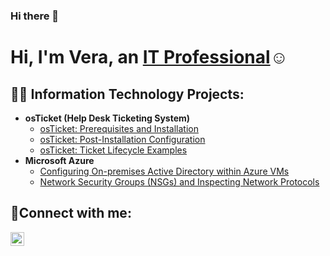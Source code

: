 ### Hi there 👋

<h1>Hi, I'm Vera, an <a href="https://www.linkedin.com/in/vera-lestina-b2a039236/">IT Professional</a>☺</h1>

<h2>👨‍💻 Information Technology Projects:</h2>

- <b>osTicket (Help Desk Ticketing System)</b>
  - [osTicket: Prerequisites and Installation](https://github.com/veralestina/osticket-prereqs)
  - [osTicket: Post-Installation Configuration](https://github.com/veralestina/post-install-config)
  - [osTicket: Ticket Lifecycle Examples](https://github.com/veralestina/ticket-lifecycle)
- <b>Microsoft Azure</b>
  - [Configuring On-premises Active Directory within Azure VMs](https://github.com/veralestina/configure-ad)
  - [Network Security Groups (NSGs) and Inspecting Network Protocols](https://github.com/veralestina/azure-network-protocols)

<h2>🤳Connect with me:</h2>

[<img align="left" alt="Vera | LinkedIn" width="22px" src="https://cdn.jsdelivr.net/npm/simple-icons@v3/icons/linkedin.svg" />][linkedin]

[linkedin]: https://www.linkedin.com/in/vera-lestina-b2a039236/
